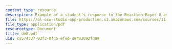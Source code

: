 ```yaml
---
content_type: resource
description: Example of a student's response to the Reaction Paper 8 assignment.
file: https://ol-ocw-studio-app-production.s3.amazonaws.com/courses/11-368-environmental-justice-fall-2004/ca57433793f38fd5efedd9483092fd09_dm8.pdf
file_type: application/pdf
resourcetype: Document
title: dm8.pdf
uid: ca574337-93f3-8fd5-efed-d9483092fd09
---
```

